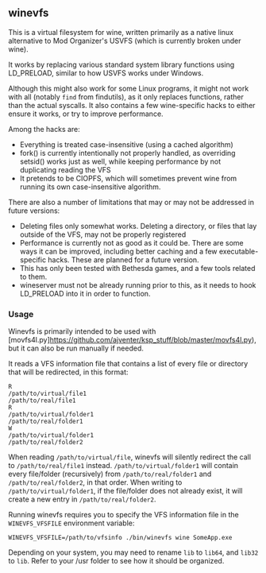 ## winevfs

This is a virtual filesystem for wine, written primarily as a native linux alternative
to Mod Organizer's USVFS (which is currently broken under wine).

It works by replacing various standard system library functions using LD_PRELOAD, similar
to how USVFS works under Windows.

Although this might also work for some Linux programs, it might not work with all (notably
`find` from findutils), as it only replaces functions, rather than the actual syscalls.
It also contains a few wine-specific hacks to either ensure it works, or try to improve
performance.

Among the hacks are:

 * Everything is treated case-insensitive (using a cached algorithm)
 * fork() is currently intentionally not properly handled, as overriding setsid() works just as well,
   while keeping performance by not duplicating reading the VFS
 * It pretends to be CIOPFS, which will sometimes prevent wine from running its own case-insensitive
   algorithm.

There are also a number of limitations that may or may not be addressed in future versions:

 * Deleting files only somewhat works. Deleting a directory, or files that lay outside of the VFS,
   may not be properly registered
 * Performance is currently not as good as it could be. There are some ways it can be improved,
   including better caching and a few executable-specific hacks. These are planned for a future version.
 * This has only been tested with Bethesda games, and a few tools related to them.
 * wineserver must not be already running prior to this, as it needs to hook LD_PRELOAD into it
   in order to function.

### Usage

Winevfs is primarily intended to be used with [movfs4l.py]https://github.com/ajventer/ksp_stuff/blob/master/movfs4l.py),
but it can also be run manually if needed.

It reads a VFS information file that contains a list of every file or directory that will be redirected,
in this format:

```
R
/path/to/virtual/file1
/path/to/real/file1
R
/path/to/virtual/folder1
/path/to/real/folder1
W
/path/to/virtual/folder1
/path/to/real/folder2
```

When reading `/path/to/virtual/file`, winevfs will silently redirect the call to `/path/to/real/file1` instead.
`/path/to/virtual/folder1` will contain every file/folder (recursively) from `/path/to/real/folder1` and
`/path/to/real/folder2`, in that order. When writing to `/path/to/virtual/folder1`, if the file/folder
does not already exist, it will create a new entry in `/path/to/real/folder2`.

Running winevfs requires you to specify the VFS information file in the `WINEVFS_VFSFILE` environment variable:

`WINEVFS_VFSFILE=/path/to/vfsinfo ./bin/winevfs wine SomeApp.exe`

Depending on your system, you may need to rename `lib` to `lib64`, and `lib32` to `lib`. Refer to your
/usr folder to see how it should be organized.

